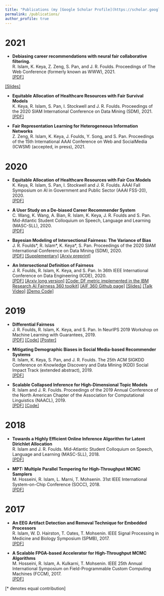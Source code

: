 ```yaml
---
title: "Publications (my [Google Scholar Profile](https://scholar.google.com/citations?user=HpfLlrsAAAAJ&hl=en&authuser=1))"
permalink: /publications/
author_profile: true
---
```


# 2021
* **Debiasing career recommendations with neural fair collaborative filtering.**<br>
R. Islam, K. Keya, Z. Zeng, S. Pan, and J. R. Foulds. Proceedings of The Web Conference (formerly known as WWW), 2021.<br>
[[PDF]](https://rashid-islam.github.io/homepage/files/papers/Debiasing_career_recommend_with_NFCF.pdf)
<!-- <embed src="https://rashid-islam.github.io/homepage/files/papers/Debiasing_career_recommend_with_NFCF.pdf" width="650" height="1800" type='application/pdf'> -->
[[Slides]](https://rashid-islam.github.io/homepage/files/presentations/Talk_NFCF_paper_id_fp5180415.pptx)
<!-- <embed src="https://rashid-islam.github.io/homepage/files/presentations/Talk_NFCF_paper_id_fp5180415.pptx" width="650" height="1800" type='application/pptx'> -->



* **Equitable Allocation of Healthcare Resources with Fair Survival Models**<br>
K. Keya, R. Islam, S. Pan, I. Stockwell and J. R. Foulds. Proceedings of the 2020 SIAM International Conference on Data Mining (SDM), 2021.<br>
[[PDF]](https://epubs.siam.org/doi/pdf/10.1137/1.9781611976700.22) 

* **Fair Representation Learning for Heterogeneous Information Networks**<br>
Z. Zeng, R. Islam, K. Keya, J. Foulds, Y. Song, and S. Pan. Proceedings of the 15th International AAAI Conference on Web and SocialMedia (ICWSM) (accepted, in press), 2021.

# 2020
* **Equitable Allocation of Healthcare Resources with Fair Cox Models**<br>
K. Keya, R. Islam, S. Pan, I. Stockwell and J. R. Foulds. AAAI Fall Symposium on AI in Government and Public Sector (AAAI FSS-20), 2020.<br>
[[PDF]](https://arxiv.org/pdf/2010.06820.pdf)

* **A User Study on a De-biased Career Recommender System**<br>
C. Wang, K. Wang, A. Bian, R. Islam, K. Keya, J. R. Foulds and S. Pan. Mid-Atlantic Student Colloquium on Speech, Language and Learning (MASC-SLL), 2020.<br>
[[PDF]](http://jfoulds.informationsystems.umbc.edu/papers/2020/Wang%20(2020)%20-%20A%20User%20Study%20on%20a%20De-biased%20Career%20Recommender%20System%20(MASC-SLL_2020).pdf)

* **Bayesian Modeling of Intersectional Fairness: The Variance of Bias**<br>
J. R. Foulds\*, R. Islam\*, K. Keya\*, S. Pan. Proceedings of the 2020 SIAM International Conference on Data Mining (SDM), 2020.<br>
[[PDF]](https://epubs.siam.org/doi/abs/10.1137/1.9781611976236.48) [[Supplementary]](http://jfoulds.informationsystems.umbc.edu/papers/2020/SupplementarySDM20Foulds_BayesianModelingOfIntersectionalFairness.pdf) [[Arxiv preprint]](https://arxiv.org/abs/1811.07255)

* **An Intersectional Definition of Fairness**<br>
J. R. Foulds, R. Islam, K. Keya, and S. Pan. In 36th IEEE International Conference on Data Engineering (ICDE), 2020.<br>
[[PDF]](https://ieeexplore.ieee.org/abstract/document/9101635) [[Arxiv long version]](https://arxiv.org/pdf/1807.08362.pdf)  [[Code: DF metric implemented in the IBM Research AI Fairness 360 toolkit]](http://aif360.mybluemix.net/) [[AIF 360 Github page]](https://github.com/Trusted-AI/AIF360) [[Slides]](http://jfoulds.informationsystems.umbc.edu/slides/2020/Foulds_April_2020_ICDE_Differential_Fairness.pdf) [[Talk Video]](http://jfoulds.informationsystems.umbc.edu/videos/2020/700_ICDE_Foulds.mp4) [[Demo Code]](https://github.com/rashid-islam/Differential_Fairness)

# 2019
* **Differential Fairness**<br>
J. R. Foulds, R. Islam, K. Keya, and S. Pan. In NeurIPS 2019 Workshop on Machine Learning with Guarantees, 2019.<br>
[[PDF]](http://jfoulds.informationsystems.umbc.edu/papers/2019/Foulds%20(2019)%20-%20DifferentialFairness_NeurIPS_MLWG.pdf) [[Code]](https://github.com/rashid-islam/Differential_Fairness) [[Poster]](https://drive.google.com/file/d/1hZMrqRnXrZNyVIbyjDmNV9t8aruHDF8v/view)

* **Mitigating Demographic Biases in Social Media-based Recommender Systems**<br>
R. Islam, K. Keya, S. Pan, and J. R. Foulds. The 25th ACM SIGKDD Conference on Knowledge Discovery and Data Mining (KDD) Social Impact Track (extended abstract), 2019.<br>
[[PDF]](https://www.kdd.org/kdd2019/docs/Islam_Keya_Pan_Foulds_KDDsocialImpactTrack.pdf)

* **Scalable Collapsed Inference for High-Dimensional Topic Models**<br>
R. Islam and J. R. Foulds. Proceedings of the 2019 Annual Conference of the North American Chapter of the Association for Computational Linguistics (NAACL), 2019.<br>
[[PDF]](https://www.aclweb.org/anthology/N19-1291/) [[Code]](https://github.com/rashid-islam/SparseSCVB0)

# 2018
* **Towards a Highly Efficient Online Inference Algorithm for Latent Dirichlet Allocation**<br>
R. Islam and J. R. Foulds. Mid-Atlantic Student Colloquium on Speech, Language and Learning (MASC-SLL), 2018.<br>
[[PDF]](http://jfoulds.informationsystems.umbc.edu/papers/2018/Islam2018MASC-SLL_Towards.pdf)

* **MPT: Multiple Parallel Tempering for High-Throughput MCMC Samplers**<br>
M. Hosseini, R. Islam, L. Marni, T. Mohsenin. 31st IEEE International System-on-Chip Conference (SOCC), 2018.<br>
[[PDF]](https://mdsoar.org/bitstream/handle/11603/12240/SOCC_2018_Morteza.pdf?sequence=1)

# 2017
* **An EEG Artifact Detection and Removal Technique for Embedded Processors**<br>
R. Islam, W. D. Hairston, T. Oates, T. Mohsenin. IEEE Signal Processing in Medicine and Biology Symposium (SPMB), 2017.<br>
[[PDF]](https://www.isip.piconepress.com/conferences/ieee_spmb/2017/papers/p01_18.pdf)

* **A Scalable FPGA-based Accelerator for High-Throughput MCMC Algorithms**<br>
M. Hosseini, R. Islam, A. Kulkarni, T. Mohsenin.  IEEE 25th Annual International Symposium on Field-Programmable Custom Computing Machines (FCCM), 2017.<br>
[[PDF]](http://eehpc.csee.umbc.edu/publications/pdf/2017/Morteza_FCCM_17.pdf)










[\* denotes equal contribution]
